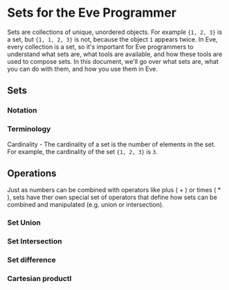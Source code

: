 # Sets for the Eve Programmer

Sets are collections of unique, unordered objects. For example `{1, 2, 3}` is a set, but `{1, 1, 2, 3}` is not, because the object `1` appears twice. In Eve, every collection is a set, so it's important for Eve programmers to understand what sets are, what tools are available, and how these tools are used to compose sets. In this document, we'll go over what sets are, what you can do with them, and how you use them in Eve.

## Sets



### Notation
### Terminology

Cardinality - The cardinality of a set is the number of elements in the set. For example, the cardinality of the set `{1, 2, 3}` is `3`.

## Operations

Just as numbers can be combined with operators like plus ( + ) or times ( * ), sets have ther own special set of operators that define how sets can be combined and manipulated (e.g. union or intersection). 

### Set Union
### Set Intersection
### Set difference
### Cartesian productI